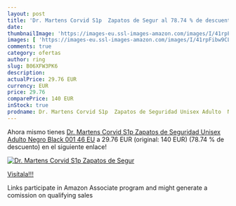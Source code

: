 ```yaml
---
layout: post
title: 'Dr. Martens Corvid S1p  Zapatos de Segur al 78.74 % de descuento'
date: 
thumbnailImage: 'https://images-eu.ssl-images-amazon.com/images/I/41rpFibw9CL._SL200_.jpg'
images: [ 'https://images-eu.ssl-images-amazon.com/images/I/41rpFibw9CL._SL200_.jpg' ]
comments: true
category: ofertas
author: ring
slug: B06XFW3PK6
description:
actualPrice: 29.76 EUR
currency: EUR
price: 29.76
comparePrice: 140 EUR
inStock: true
prodname: Dr. Martens Corvid S1p  Zapatos de Seguridad Unisex Adulto  Negro  Black 001   46 EU
---
```


Ahora mismo tienes [Dr. Martens Corvid S1p  Zapatos de Seguridad Unisex Adulto  Negro  Black 001   46 EU](https://www.amazon.es/dp/B06XFW3PK6/?tag=tolees-21) a 29.76 EUR (original: 140 EUR) (78.74 %  de descuento) en el siguiente enlace!

[![Dr. Martens Corvid S1p  Zapatos de Segur](https://images-eu.ssl-images-amazon.com/images/I/41rpFibw9CL._SL200_.jpg)](https://www.amazon.es/dp/B06XFW3PK6/?tag=tolees-21)

[Visítala!!!](https://www.amazon.es/dp/B06XFW3PK6/?tag=tolees-21)

Links participate in Amazon Associate program and might generate a comission on qualifying sales
